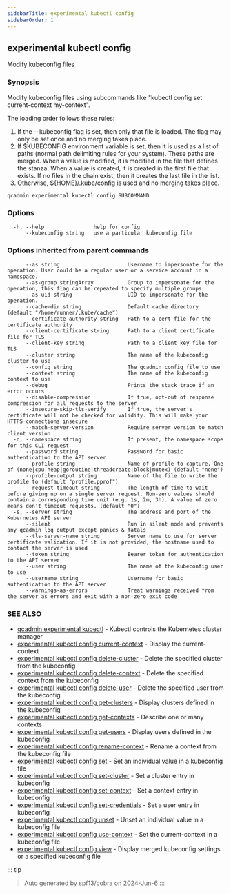 ```yaml
---
sidebarTitle: experimental kubectl config
sidebarOrder: 1
---
```


## experimental kubectl config

Modify kubeconfig files

### Synopsis

Modify kubeconfig files using subcommands like "kubectl config set current-context my-context".

 The loading order follows these rules:

  1.  If the --kubeconfig flag is set, then only that file is loaded. The flag may only be set once and no merging takes place.
  2.  If $KUBECONFIG environment variable is set, then it is used as a list of paths (normal path delimiting rules for your system). These paths are merged. When a value is modified, it is modified in the file that defines the stanza. When a value is created, it is created in the first file that exists. If no files in the chain exist, then it creates the last file in the list.
  3.  Otherwise, ${HOME}/.kube/config is used and no merging takes place.

```
qcadmin experimental kubectl config SUBCOMMAND
```

### Options

```
  -h, --help                help for config
      --kubeconfig string   use a particular kubeconfig file
```

### Options inherited from parent commands

```
      --as string                      Username to impersonate for the operation. User could be a regular user or a service account in a namespace.
      --as-group stringArray           Group to impersonate for the operation, this flag can be repeated to specify multiple groups.
      --as-uid string                  UID to impersonate for the operation.
      --cache-dir string               Default cache directory (default "/home/runner/.kube/cache")
      --certificate-authority string   Path to a cert file for the certificate authority
      --client-certificate string      Path to a client certificate file for TLS
      --client-key string              Path to a client key file for TLS
      --cluster string                 The name of the kubeconfig cluster to use
      --config string                  The qcadmin config file to use
      --context string                 The name of the kubeconfig context to use
      --debug                          Prints the stack trace if an error occurs
      --disable-compression            If true, opt-out of response compression for all requests to the server
      --insecure-skip-tls-verify       If true, the server's certificate will not be checked for validity. This will make your HTTPS connections insecure
      --match-server-version           Require server version to match client version
  -n, --namespace string               If present, the namespace scope for this CLI request
      --password string                Password for basic authentication to the API server
      --profile string                 Name of profile to capture. One of (none|cpu|heap|goroutine|threadcreate|block|mutex) (default "none")
      --profile-output string          Name of the file to write the profile to (default "profile.pprof")
      --request-timeout string         The length of time to wait before giving up on a single server request. Non-zero values should contain a corresponding time unit (e.g. 1s, 2m, 3h). A value of zero means don't timeout requests. (default "0")
  -s, --server string                  The address and port of the Kubernetes API server
      --silent                         Run in silent mode and prevents any qcadmin log output except panics & fatals
      --tls-server-name string         Server name to use for server certificate validation. If it is not provided, the hostname used to contact the server is used
      --token string                   Bearer token for authentication to the API server
      --user string                    The name of the kubeconfig user to use
      --username string                Username for basic authentication to the API server
      --warnings-as-errors             Treat warnings received from the server as errors and exit with a non-zero exit code
```

### SEE ALSO

* [qcadmin experimental kubectl](experimental_kubectl.md)	 - Kubectl controls the Kubernetes cluster manager
* [experimental kubectl config current-context](experimental_kubectl_config_current-context.md)	 - Display the current-context
* [experimental kubectl config delete-cluster](experimental_kubectl_config_delete-cluster.md)	 - Delete the specified cluster from the kubeconfig
* [experimental kubectl config delete-context](experimental_kubectl_config_delete-context.md)	 - Delete the specified context from the kubeconfig
* [experimental kubectl config delete-user](experimental_kubectl_config_delete-user.md)	 - Delete the specified user from the kubeconfig
* [experimental kubectl config get-clusters](experimental_kubectl_config_get-clusters.md)	 - Display clusters defined in the kubeconfig
* [experimental kubectl config get-contexts](experimental_kubectl_config_get-contexts.md)	 - Describe one or many contexts
* [experimental kubectl config get-users](experimental_kubectl_config_get-users.md)	 - Display users defined in the kubeconfig
* [experimental kubectl config rename-context](experimental_kubectl_config_rename-context.md)	 - Rename a context from the kubeconfig file
* [experimental kubectl config set](experimental_kubectl_config_set.md)	 - Set an individual value in a kubeconfig file
* [experimental kubectl config set-cluster](experimental_kubectl_config_set-cluster.md)	 - Set a cluster entry in kubeconfig
* [experimental kubectl config set-context](experimental_kubectl_config_set-context.md)	 - Set a context entry in kubeconfig
* [experimental kubectl config set-credentials](experimental_kubectl_config_set-credentials.md)	 - Set a user entry in kubeconfig
* [experimental kubectl config unset](experimental_kubectl_config_unset.md)	 - Unset an individual value in a kubeconfig file
* [experimental kubectl config use-context](experimental_kubectl_config_use-context.md)	 - Set the current-context in a kubeconfig file
* [experimental kubectl config view](experimental_kubectl_config_view.md)	 - Display merged kubeconfig settings or a specified kubeconfig file

::: tip
>Auto generated by spf13/cobra on 2024-Jun-6
:::